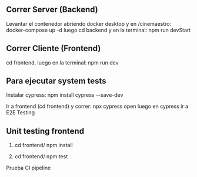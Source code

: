 ## Correr Server (Backend)

Levantar el contenedor abriendo docker desktop y en /cinemaestro: docker-compose up -d
luego cd backend y en la terminal: npm run devStart

## Correr Cliente (Frontend)

cd frontend, luego en la terminal: npm run dev

## Para ejecutar system tests

Instalar cypress: npm install cypress --save-dev

Ir a frontend (cd frontend) y correr: npx cypress open
luego en cypress ir a E2E Testing

## Unit testing frontend

1. cd frontend/ npm install

2. cd frontend/ npm test

Prueba CI pipeline
